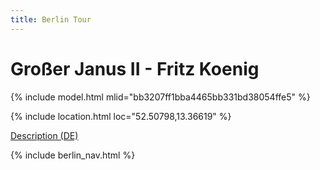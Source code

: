 ```yaml
---
title: Berlin Tour
---
```


# Großer Janus II - Fritz Koenig

{% include model.html mlid="bb3207ff1bba4465bb331bd38054ffe5" %}

{% include location.html loc="52.50798,13.36619" %}

[Description (DE)](https://bildhauerei-in-berlin.de/bildwerk/grosser-janus-ii/)

{% include berlin_nav.html %}
